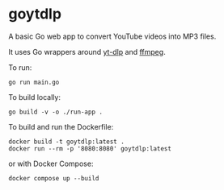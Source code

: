 # goytdlp

A basic Go web app to convert YouTube videos into MP3 files.

It uses Go wrappers around [yt-dlp](https://github.com/yt-dlp/yt-dlp) and [ffmpeg](https://ffmpeg.org). 

To run:
```shell
go run main.go
```

To build locally:
```shell
go build -v -o ./run-app .
```

To build and run the Dockerfile:
```shell
docker build -t goytdlp:latest .
docker run --rm -p '8080:8080' goytdlp:latest
```

or with Docker Compose:
```shell
docker compose up --build
```
